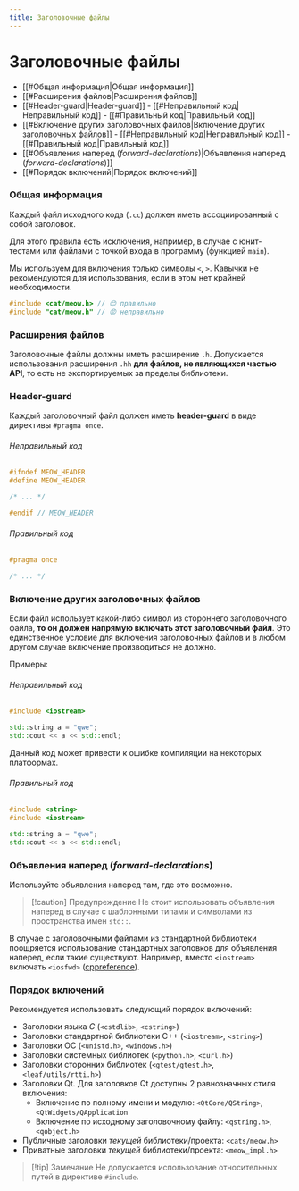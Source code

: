 ```yaml
---
title: Заголовочные файлы
---
```

# Заголовочные файлы
- [[#Общая информация|Общая информация]]
- [[#Расширения файлов|Расширения файлов]]
- [[#Header-guard|Header-guard]]
			- [[#Неправильный код|Неправильный код]]
			- [[#Правильный код|Правильный код]]
- [[#Включение других заголовочных файлов|Включение других заголовочных файлов]]
			- [[#Неправильный код|Неправильный код]]
			- [[#Правильный код|Правильный код]]
- [[#Объявления наперед (*forward-declarations*)|Объявления наперед (*forward-declarations*)]]
- [[#Порядок включений|Порядок включений]]

### Общая информация
Каждый файл исходного кода (`.cc`) должен иметь ассоциированный с собой заголовок.

Для этого правила есть исключения, например, в случае с юнит-тестами или файлами с точкой входа в программу (функцией `main`).

Мы используем для включения только символы `<`, `>`. Кавычки не рекомендуются для использования, если в этом нет крайней необходимости.

```cpp
#include <cat/meow.h> // 😊 правильно
#include "cat/meow.h" // 😡 неправильно
```
### Расширения файлов
Заголовочные файлы должны иметь расширение `.h`. Допускается использования расширения `.hh` **для файлов, не являющихся частью API**, то есть не экспортируемых за пределы библиотеки.

### Header-guard
Каждый заголовочный файл должен иметь **header-guard** в виде директивы `#pragma once`.
###### Неправильный код
```cpp
#ifndef MEOW_HEADER
#define MEOW_HEADER

/* ... */

#endif // MEOW_HEADER
```

###### Правильный код
```cpp
#pragma once

/* ... */
```

### Включение других заголовочных файлов
Если файл использует какой-либо символ из стороннего заголовочного файла, **то он должен напрямую включать этот заголовочный файл**. Это единственное условие для включения заголовочных файлов и в любом другом случае включение производиться не должно.

Примеры:
###### Неправильный код
```cpp
#include <iostream>

std::string a = "qwe";
std::cout << a << std::endl;
```
Данный код может привести к ошибке компиляции на некоторых платформах.

###### Правильный код
```cpp
#include <string>
#include <iostream>

std::string a = "qwe";
std::cout << a << std::endl;
```

### Объявления наперед (*forward-declarations*)
Используйте объявления наперед там, где это возможно.

> [!caution] Предупреждение
> Не стоит использовать объявления наперед в случае с шаблонными типами и символами из пространства имен `std::`. 

В случае с заголовочными файлами из стандартной библиотеки поощряется использование стандартных заголовков для объявления наперед, если такие существуют. Например, вместо `<iostream>` включать `<iosfwd>` ([cppreference](https://en.cppreference.com/w/cpp/header/iosfwd)).

### Порядок включений
Рекомендуется использовать следующий порядок включений:
- Заголовки языка *C* (`<cstdlib>`, `<cstring>`)
- Заголовки стандартной библиотеки C++ (`<iostream>`, `<string>`)
- Заголовки ОС (`<unistd.h>`, `<windows.h>`)
- Заголовки системных библиотек (`<python.h>`, `<curl.h>`)
- Заголовки сторонних библиотек (`<gtest/gtest.h>`, `<leaf/utils/rtti.h>`)
- Заголовки Qt. Для заголовков Qt доступны 2 равнозначных стиля включения:
	- Включение по полному имени и модулю: `<QtCore/QString>`, `<QtWidgets/QApplication`
	- Включение по исходному заголовочному файлу: `<qstring.h>`, `<qobject.h>`
- Публичные заголовки *текущей* библиотеки/проекта: `<cats/meow.h>`
- Приватные заголовки *текущей* библиотеки/проекта: `<meow_impl.h>`

> [!tip] Замечание
> Не  допускается использование относительных путей в директиве `#include`.
